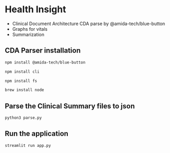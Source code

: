 # Health Insight

- Clinical Document Architecture CDA parse by @amida-tech/blue-button 
- Graphs for vitals
- Summarization

## CDA Parser installation

```bash
npm install @amida-tech/blue-button

npm install cli

npm install fs

brew install node

```


## Parse the Clinical Summary files to json

```bash
python3 parse.py
```

## Run the application

```bash
streamlit run app.py
```